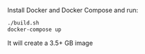 Install Docker and Docker Compose and run:

```bash
./build.sh
docker-compose up
```

It will create a 3.5+ GB image
